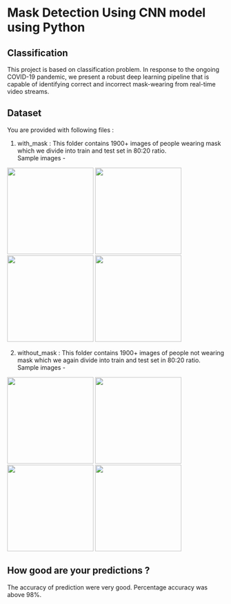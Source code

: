 # Mask Detection Using CNN model using Python

## Classification

This project is based on classification problem. In response to the ongoing COVID-19 pandemic, we present a robust deep learning pipeline that is capable of identifying correct and incorrect mask-wearing from real-time video streams.

## Dataset 

You are provided with following files :
1. with_mask : This folder contains 1900+ images of people wearing mask which we divide into train and test set in 80:20 ratio.  
Sample images -  
<img src="https://user-images.githubusercontent.com/69068577/180820833-f558a6b5-81e4-4e2e-a356-57edcb045741.jpg"  height="200">
<img src="https://user-images.githubusercontent.com/69068577/180820865-5954d115-39f3-46bd-a633-ebf7a78d2ed2.jpg"  height="200">
<img src="https://user-images.githubusercontent.com/69068577/180820880-b7b13ab2-9e10-4346-8208-ac2917b7340d.jpg"  height="200">
<img src="https://user-images.githubusercontent.com/69068577/180820902-ebb666b4-4bcc-4060-9667-c1f99db95853.jpg"  height="200">

2. without_mask : This folder contains 1900+ images of people not wearing mask which we again divide into train and test set in 80:20 ratio.  
Sample images -  
<img src="https://user-images.githubusercontent.com/69068577/180821050-d3871a3d-d4be-47ab-a3c4-5a82bd341d4e.jpg"  height="200">
<img src="https://user-images.githubusercontent.com/69068577/180821130-2d83f295-50ba-40c0-a0b9-7ff1d96185c0.jpg"  height="200">
<img src="https://user-images.githubusercontent.com/69068577/180821088-92ed3724-5d39-493d-a086-fff5f9dcf3d7.jpg"  height="200">
<img src="https://user-images.githubusercontent.com/69068577/180821074-4482b968-15d7-4057-ab86-db7bc57ce6f7.jpg"  height="200">

## How good are your predictions ?

The accuracy of prediction were very good. Percentage accuracy was above 98%.
